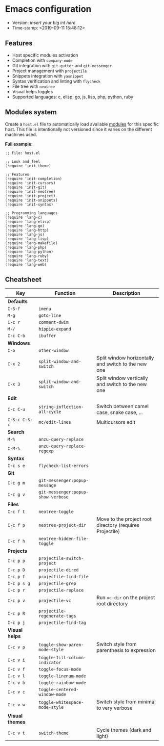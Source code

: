 # Emacs configuration

- Version: _insert your big int here_
- Time-stamp: <2019-09-11 15:48:12>

## Features

- Host specific modules activation
- Completion with `company-mode`
- Git integration with `git-gutter` and `git-messenger`
- Project management with `projectile`
- Snippets integration with `yasnippet`
- Syntax verification and linting with `flycheck`
- File tree with `neotree`
- Visual helps toggles
- Supported languages: c, elisp, go, js, lisp, php, python, ruby

## Modules system

Create a `host.el` file to automatically load available [modules](./modules/) for this specific host.
This file is intentionally not versioned since it varies on the different machines used.

**Full example**:

```
;; File: host.el

;; Look and feel
(require 'init-theme)

;; Features
(require 'init-completion)
(require 'init-cursors)
(require 'init-git)
(require 'init-neotree)
(require 'init-project)
(require 'init-snippets)
(require 'init-syntax)

;; Programming languages
(require 'lang-c)
(require 'lang-elisp)
(require 'lang-go)
(require 'lang-http)
(require 'lang-js)
(require 'lang-lisp)
(require 'lang-makefile)
(require 'lang-php)
(require 'lang-python)
(require 'lang-ruby)
(require 'lang-text)
(require 'lang-web)
```

## Cheatsheet

| Key               | Function                           | Description                                              |
|-------------------|------------------------------------|----------------------------------------------------------|
| **Defaults**      |                                    |                                                          |
| `C-S-f`           | `imenu`                            |                                                          |
| `M-g`             | `goto-line`                        |                                                          |
| `C-c r`           | `comment-dwim`                     |                                                          |
| `M-/`             | `hippie-expand`                    |                                                          |
| `C-c C-b`         | `ibuffer`                          |                                                          |
| **Windows**       |                                    |                                                          |
| `C-o`             | `other-window`                     |                                                          |
| `C-x 2`           | `split-window-and-switch`          | Split window horizontally and switch to the new one      |
| `C-x 3`           | `split-window-and-switch`          | Split window vertically and switch to the new one        |
| **Edit**          |                                    |                                                          |
| `C-c C-u`         | `string-inflection-all-cycle`      | Switch between camel case, snake case, ...               |
| `C-S-c C-S-c`     | `mc/edit-lines`                    | Multicursors edit                                        |
| **Search**        |                                    |                                                          |
| `M-%`             | `anzu-query-replace`               |                                                          |
| `C-M-%`           | `anzu-query-replace-regexp`        |                                                          |
| **Syntax**        |                                    |                                                          |
| `C-c s e`         | `flycheck-list-errors`             |                                                          |
| **Git**           |                                    |                                                          |
| `C-c g m`         | `git-messenger:popup-message`      |                                                          |
| `C-c g v`         | `git-messenger:popup-show-verbose` |                                                          |
| **Files**         |                                    |                                                          |
| `C-c f t`         | `neotree-toggle`                   |                                                          |
| `C-c f p`         | `neotree-project-dir`              | Move to the project root directory (requires Projectile) |
| `C-c f h`         | `neotree-hidden-file-toggle`       |                                                          |
| **Projects**      |                                    |                                                          |
| `C-c p p`         | `projectile-switch-project`        |                                                          |
| `C-c p D`         | `projectile-dired`                 |                                                          |
| `C-c p f`         | `projectile-find-file`             |                                                          |
| `C-c p s g`       | `projectile-grep`                  |                                                          |
| `C-c p r`         | `projectile-replace`               |                                                          |
| `C-c p v`         | `projectile-vc`                    | Run `vc-dir` on the project root directory               |
| `C-c p R`         | `projectile-regenerate-tags`       |                                                          |
| `C-c p j`         | `projectile-find-tag`              |                                                          |
| **Visual helps**  |                                    |                                                          |
| `C-c v p`         | `toggle-show-paren-mode-style`     | Switch style from parenthesis to expression              |
| `C-c v i`         | `toggle-fill-column-indicator`     |                                                          |
| `C-c v f`         | `toggle-focus-mode`                |                                                          |
| `C-c v l`         | `toggle-linenum-mode`              |                                                          |
| `C-c v b`         | `toggle-rainbow-mode`              |                                                          |
| `C-c v c`         | `toggle-centered-window-mode`      |                                                          |
| `C-c v w`         | `toggle-whitespace-mode-style`     | Switch style from minimal to very verbose                |
| **Visual themes** |                                    |                                                          |
| `C-c v t`         | `switch-theme`                     | Cycle themes (dark and light)                            |
